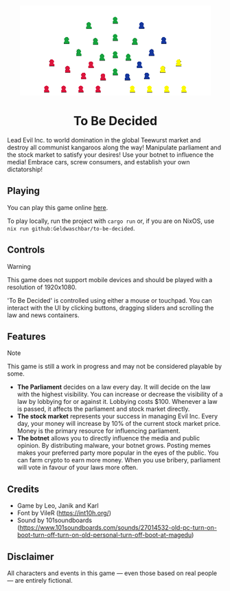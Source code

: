 <div align="Center">
    <img src="pictures/to-be-decided.png">
    <h1>To Be Decided</h1>
</div>

Lead Evil Inc. to world domination in the global Teewurst market and destroy all communist kangaroos along the way!
Manipulate parliament and the stock market to satisfy your desires! Use your botnet to influence the media! Embrace cars, screw consumers, and establish your own dictatorship!

## Playing

You can play this game online [here](https://geldwaschbar.github.io/to-be-decided/).

To play locally, run the project with `cargo run` or, if you are on NixOS, use `nix run github:Geldwaschbar/to-be-decided`.

## Controls

> [!WARNING]
> This game does not support mobile devices and should be played with a resolution of 1920x1080.

'To Be Decided' is controlled using either a mouse or touchpad. You can interact with the UI by clicking buttons, dragging sliders and scrolling the law and news containers.

## Features
> [!NOTE]
> This game is still a work in progress and may not be considered playable by some.

- **The Parliament** decides on a law every day. It will decide on the law with the highest visibility. You can increase or decrease the visibility of a law by lobbying for or against it. Lobbying costs $100. Whenever a law is passed, it affects the parliament and stock market directly.
- **The stock market** represents your success in managing Evil Inc. Every day, your money will increase by 10% of the current stock market price. Money is the primary resource for influencing parliament.
- **The botnet** allows you to directly influence the media and public opinion. By distributing malware, your botnet grows. Posting memes makes your preferred party more popular in the eyes of the public. You can farm crypto to earn more money. When you use bribery, parliament will vote in favour of your laws more often.

## Credits

- Game by Leo, Janik and Karl
- Font by VileR (https://int10h.org/)
- Sound by 101soundboards (https://www.101soundboards.com/sounds/27014532-old-pc-turn-on-boot-turn-off-turn-on-old-personal-turn-off-boot-at-magedu)

## Disclaimer

All characters and events in this game — even those based on real people — are entirely fictional.
